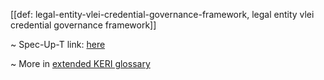 [[def: legal-entity-vlei-credential-governance-framework, legal entity vlei credential governance framework]]

~ Spec-Up-T link: <a href='https://weboftrust.github.io/WOT-terms/docs/glossary/legal-entity-vlei-credential-governance-framework'>here</a>

~ More in <a href="https://weboftrust.github.io/WOT-terms/docs/glossary/legal-entity-vlei-credential-governance-framework">extended KERI glossary</a>
